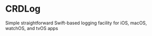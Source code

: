 # CRDLog
Simple straightforward Swift-based logging facility for iOS, macOS, watchOS, and tvOS apps
